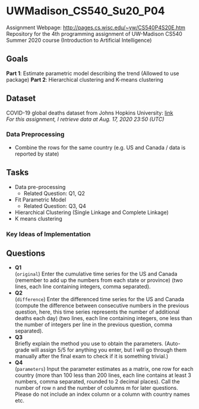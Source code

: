# UWMadison_CS540_Su20_P04
Assignment Webpage: http://pages.cs.wisc.edu/~yw/CS540P4S20E.htm
Repository for the 4th programming assignment of UW-Madison CS540 Summer 2020 course (Introduction to Artificial Intelligence)


## Goals
**Part 1**: Estimate parametric model describing the trend (Allowed to use package)
**Part 2**: Hierarchical clustering and K-means clustering


## Dataset
COVID-19 global deaths dataset from Johns Hopkins University: [link](https://github.com/CSSEGISandData/COVID-19/tree/master/csse_covid_19_data/csse_covid_19_time_series)  
*For this assignment, I retrieve data at Aug. 17, 2020 23:50 (UTC)*

### Data Preprocessing
- Combine the rows for the same country (e.g. US and Canada / data is reported by state)


## Tasks
- Data pre-processing
  - Related Question: Q1, Q2
- Fit Parametric Model
  - Related Question: Q3, Q4
- Hierarchical Clustering (Single Linkage and Complete Linkage)
- K means clustering

### Key Ideas of Implementation


## Questions
- **Q1**  
  (`original`) Enter the cumulative time series for the US and Canada (remember to add up the numbers from each state or province) (two lines, each line containing integers, comma separated).
- **Q2**  
  (`difference`) Enter the differenced time series for the US and Canada (compute the difference between consecutive numbers in the previous question, here, this time series represents the number of additional deaths each day) (two lines, each line containing integers, one less than the number of integers per line in the previous question, comma separated).
- **Q3**  
  Briefly explain the method you use to obtain the parameters. (Auto-grade will assign 5/5 for anything you enter, but I will go through them manually after the final exam to check if it is something trivial.)
- **Q4**  
  (`parameters`) Input the parameter estimates as a matrix, one row for each country (more than 100 less than 200 lines, each line contains at least 3 numbers, comma separated, rounded to 2 decimal places). Call the number of row n and the number of columns m for later questions. Please do not include an index column or a column with country names etc.